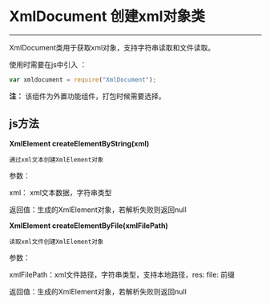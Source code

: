 # XmlDocument 创建xml对象类

----------

XmlDocument类用于获取xml对象，支持字符串读取和文件读取。



使用时需要在js中引入 ：

```javascript
var xmldocument = require("XmlDocument"); 
```


**注：** 该组件为外置功能组件，打包时候需要选择。

<h2 id="cid_1">js方法</h2>  


<span id="ff_0">**XmlElement createElementByString(xml)**</span>  

<code>通过xml文本创建XmlElement对象</code>     

参数：

xml： xml文本数据，字符串类型

返回值：生成的XmlElement对象，若解析失败则返回null



<span id="ff_1">**XmlElement createElementByFile(xmlFilePath)**</span>  

<code>读取xml文件创建XmlElement对象</code>   

参数：  

xmlFilePath：xml文件路径，字符串类型，支持本地路径，res: file: 前缀

返回值：生成的XmlElement对象，若解析失败则返回null
